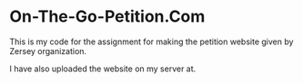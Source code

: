 # On-The-Go-Petition.Com
This is my code for the assignment for making the petition website given by Zersey organization.

I have also uploaded the website on my server at.
